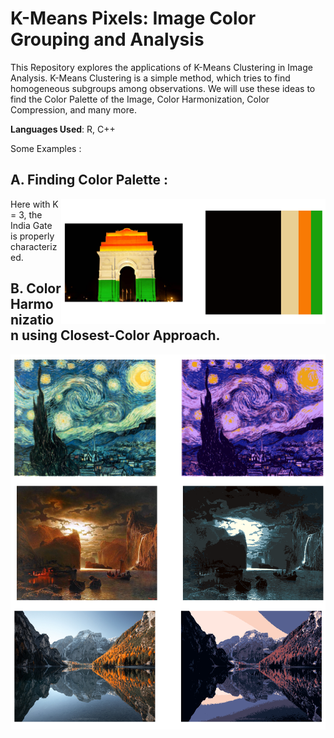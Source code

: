 # K-Means Pixels: Image Color Grouping and Analysis

This Repository explores the applications of K-Means Clustering in Image Analysis. K-Means Clustering is a simple method,
which tries to find homogeneous subgroups among observations. We will use these ideas to find the Color Palette of the Image, 
Color Harmonization, Color Compression, and many more. 

**Languages Used**: R, C++

Some Examples :

## A. Finding Color Palette :

<img src="images/Screenshot 2023-07-23 194335.png" style="float:right; height:200px;" />

Here with K = 3, the India Gate is properly characterized.

## B. Color Harmonization using Closest-Color Approach.

<img src="images/Screenshot 2023-07-23 224909.png" style="float:right; height:200px;" />

<img src="images/Screenshot 2023-07-23 235947n.png" style="float:right; height:200px;" />

<img src="images/Screenshot 2023-07-23 221934.png" style="float:right; height:200px;" />





